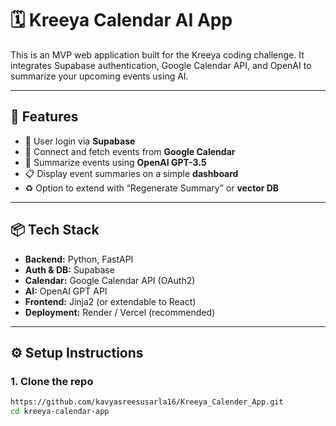 # 🗓️ Kreeya Calendar AI App

This is an MVP web application built for the Kreeya coding challenge. It integrates Supabase authentication, Google Calendar API, and OpenAI to summarize your upcoming events using AI.

---

## 🚀 Features

- 🔐 User login via **Supabase**
- 📅 Connect and fetch events from **Google Calendar**
- 🧠 Summarize events using **OpenAI GPT-3.5**
- 📋 Display event summaries on a simple **dashboard**
- ♻️ Option to extend with “Regenerate Summary” or **vector DB**

---

## 📦 Tech Stack

- **Backend:** Python, FastAPI
- **Auth & DB:** Supabase
- **Calendar:** Google Calendar API (OAuth2)
- **AI:** OpenAI GPT API
- **Frontend:** Jinja2 (or extendable to React)
- **Deployment:** Render / Vercel (recommended)

---
## ⚙️ Setup Instructions

### 1. Clone the repo
```bash
https://github.com/kavyasreesusarla16/Kreeya_Calender_App.git
cd kreeya-calendar-app
